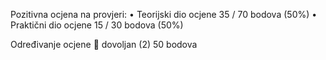 Pozitivna ocjena na provjeri:
•
Teorijski dio ocjene 35 / 70 bodova (50%)
•
Praktični dio ocjene 15 / 30 bodova (50%)

Određivanje ocjene

dovoljan (2) 50 bodova